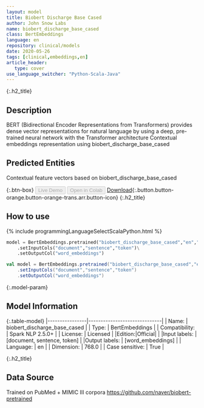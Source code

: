 ```yaml
---
layout: model
title: Biobert Discharge Base Cased
author: John Snow Labs
name: biobert_discharge_base_cased
class: BertEmbeddings
language: en
repository: clinical/models
date: 2020-05-26
tags: [clinical,embeddings,en]
article_header:
   type: cover
use_language_switcher: "Python-Scala-Java"
---
```


{:.h2_title}
## Description
BERT (Bidirectional Encoder Representations from Transformers) provides dense vector representations for natural language by using a deep, pre-trained neural network with the Transformer architecture
Contextual embeddings representation using biobert_discharge_base_cased

## Predicted Entities 
Contextual feature vectors based on biobert_discharge_base_cased

{:.btn-box}
<button class="button button-orange" disabled>Live Demo</button>
<button class="button button-orange" disabled>Open in Colab</button>
[Download](https://s3.amazonaws.com/auxdata.johnsnowlabs.com/clinical/models/biobert_discharge_base_cased_en_2.5.0_2.4_1590490193605.zip){:.button.button-orange.button-orange-trans.arr.button-icon}
{:.h2_title}
## How to use 
<div class="tabs-box" markdown="1">

{% include programmingLanguageSelectScalaPython.html %}

```python
model = BertEmbeddings.pretrained("biobert_discharge_base_cased","en","clinical/models")\
	.setInputCols("document","sentence","token")\
	.setOutputCol("word_embeddings")
```

```scala
val model = BertEmbeddings.pretrained("biobert_discharge_base_cased","en","clinical/models")
	.setInputCols("document","sentence","token")
	.setOutputCol("word_embeddings")
```
</div>

{:.model-param}
## Model Information

{:.table-model}
|----------------|------------------------------|
| Name:           | biobert_discharge_base_cased |
| Type:    | BertEmbeddings               |
| Compatibility:  | Spark NLP 2.5.0+                        |
| License:        | Licensed                     |
|Edition:|Official|                   |
|Input labels:         | [document, sentence, token]    |
|Output labels:        | [word_embeddings]              |
| Language:       | en                           |
| Dimension:     | 768.0                        |
| Case sensitive: | True                         |

{:.h2_title}
## Data Source
Trained on PubMed + MIMIC III corpora
https://github.com/naver/biobert-pretrained